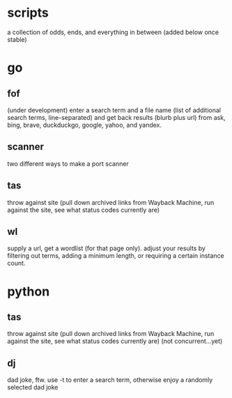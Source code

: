 # scripts
a collection of odds, ends, and everything in between (added below once stable)

# go
## fof
(under development)
enter a search term and a file name (list of additional search terms, line-separated) and get back results (blurb plus url) from ask, bing, brave, duckduckgo, google, yahoo, and yandex.

## scanner
two different ways to make a port scanner

## tas
throw against site (pull down archived links from Wayback Machine, run against the site, see what status codes currently are)

## wl
supply a url, get a wordlist (for that page only). adjust your results by filtering out terms, adding a minimum length, or requiring a certain instance count.

# python
## tas
throw against site (pull down archived links from Wayback Machine, run against the site, see what status codes currently are) (not concurrent...yet)

## dj
dad joke, ftw. use -t to enter a search term, otherwise enjoy a randomly selected dad joke